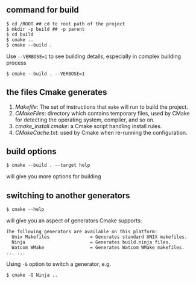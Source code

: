 ## command for build
```
$ cd /ROOT ## cd to root path of the project
$ mkdir -p build ## -p parent
$ cd build
$ cmake ..
$ cmake --build . 
```
Use `--VERBOSE=1` to see building details, especially in complex building process  
```
$ cmake --build . --VERBOSE=1
```

## the files Cmake generates
1. *Makefile*: The set of instructions that `make` will run to build the project.
2. *CMakeFiles*: directory which contains temporary files, used by CMake for
detecting the operating system, compiler, and so on.
3. *cmake_install.cmake*: a Cmake script handling install rules.
4. *CMakeCache.txt*: used by Cmake when re-running the configuration.

## build options
```
$ cmake --build . --target help 
```
will give you more options for building

## switching to another generators
```
$ cmake --help
```
will give you an aspect of generators Cmake supports:
```
The following generators are available on this platform:
  Unix Makefiles               = Generates standard UNIX makefiles.
  Ninja                        = Generates build.ninja files.
  Watcom WMake                 = Generates Watcom WMake makefiles.
... ...
```
Using `-G` option to switch a generator, e.g. 
```
$ cmake -G Ninja ..
```
